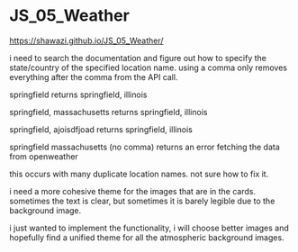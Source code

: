 # JS_05_Weather

https://shawazi.github.io/JS_05_Weather/


i need to search the documentation and figure out how to specify the state/country of the specified location name. using a comma only removes everything after the comma from the API call. 

springfield returns springfield, illinois

springfield, massachusetts returns springfield, illinois

springfield, ajoisdfjoad returns springfield, illinois

springfield massachusetts (no comma) returns an error fetching the data from openweather

this occurs with many duplicate location names. not sure how to fix it. 

i need a more cohesive theme for the images that are in the cards. sometimes the text is clear, but sometimes it is barely legible due to the background image. 

i just wanted to implement the functionality, i will choose better images and hopefully find a unified theme for all the atmospheric background images. 

